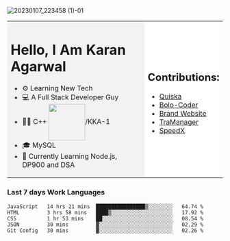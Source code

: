 ![20230107_223458 (1)-01](https://user-images.githubusercontent.com/85556603/212357966-4002f7aa-471b-4b3c-923d-f2b0d543cad5.jpeg)




<table>
  <tr>
    <td style="width: 70%; background-color: #f2f2f2;">
      <h1>Hello, I Am Karan Agarwal</h1>
      <ul>
        <li>⚙ Learning New Tech</li>
        <li>💻 A Full Stack Developer Guy</li>
        <li>👨‍💻 C++ <img align="center" width="85" src="https://img.shields.io/badge/-LeetCode-FFA116?style=for-the-badge&logo=LeetCode&logoColor=black"/>/KKA-1</li> 
        <li>🎓 MySQL</li>
        <li>🙌 Currently Learning Node.js, DP900 and DSA</li>  
      </ul>
    </td>
    <td style="width: 30%; background-color: #ffffff;">
      <h2>Contributions:</h2>
      <ul>
        <li><a href="https://github.com/KKA-0/Quiska">Quiska</a></li>
        <li><a href="https://github.com/jadonharsh109/Bolo-coder">Bolo-Coder</a></li>
         <li><a href="https://agarwal-handloom-website.vercel.app">Brand Website</a></li>
         <li><a href="https://replit.com/@karanyobro/TraManager">TraManager</a></li>
         <li><a href="https://github.com/Linkin143/SpeedX">SpeedX</a></li>
      </ul>
    </td>
  </tr>
</table>



<h3>Last 7 days Work Languages </h3> 
     
<!--START_SECTION:waka-->

```text
JavaScript   14 hrs 21 mins  ████████████████▒░░░░░░░░   64.74 %
HTML         3 hrs 58 mins   ████▒░░░░░░░░░░░░░░░░░░░░   17.92 %
CSS          1 hr 53 mins    ██░░░░░░░░░░░░░░░░░░░░░░░   08.54 %
JSON         30 mins         ▓░░░░░░░░░░░░░░░░░░░░░░░░   02.29 %
Git Config   30 mins         ▓░░░░░░░░░░░░░░░░░░░░░░░░   02.26 %
```

<!--END_SECTION:waka-->
